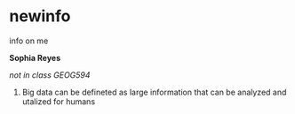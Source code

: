 # newinfo
info on me

__Sophia Reyes__

_not in class GEOG594_
1. Big data can be defineted as large information that can be analyzed and utalized for humans
